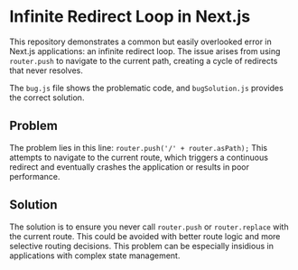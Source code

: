 # Infinite Redirect Loop in Next.js

This repository demonstrates a common but easily overlooked error in Next.js applications: an infinite redirect loop.  The issue arises from using `router.push` to navigate to the current path, creating a cycle of redirects that never resolves. 

The `bug.js` file shows the problematic code, and `bugSolution.js` provides the correct solution.

## Problem
The problem lies in this line:
`router.push('/' + router.asPath);`
This attempts to navigate to the current route, which triggers a continuous redirect and eventually crashes the application or results in poor performance. 

## Solution
The solution is to ensure you never call `router.push` or `router.replace` with the current route.  This could be avoided with better route logic and more selective routing decisions. This problem can be especially insidious in applications with complex state management.